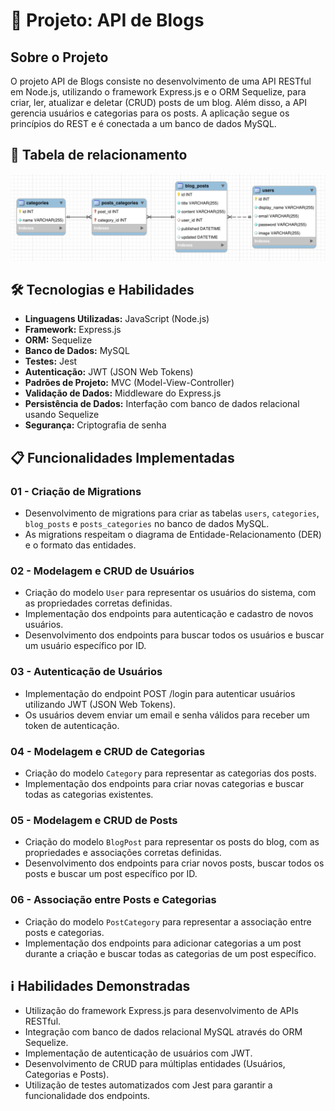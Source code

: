 # 🚀 Projeto: API de Blogs

## Sobre o Projeto

O projeto API de Blogs consiste no desenvolvimento de uma API RESTful em Node.js, utilizando o framework Express.js e o ORM Sequelize, para criar, ler, atualizar e deletar (CRUD) posts de um blog. Além disso, a API gerencia usuários e categorias para os posts. A aplicação segue os princípios do REST e é conectada a um banco de dados MySQL.

## 📸 Tabela de relacionamento

![apiblogs](src/der.png)

## 🛠️ Tecnologias e Habilidades

- **Linguagens Utilizadas:** JavaScript (Node.js)
- **Framework:** Express.js
- **ORM:** Sequelize
- **Banco de Dados:** MySQL
- **Testes:** Jest
- **Autenticação:** JWT (JSON Web Tokens)
- **Padrões de Projeto:** MVC (Model-View-Controller)
- **Validação de Dados:** Middleware do Express.js
- **Persistência de Dados:** Interfação com banco de dados relacional usando Sequelize
- **Segurança:** Criptografia de senha

## 📋 Funcionalidades Implementadas

### 01 - Criação de Migrations

- Desenvolvimento de migrations para criar as tabelas `users`, `categories`, `blog_posts` e `posts_categories` no banco de dados MySQL.
- As migrations respeitam o diagrama de Entidade-Relacionamento (DER) e o formato das entidades.

### 02 - Modelagem e CRUD de Usuários

- Criação do modelo `User` para representar os usuários do sistema, com as propriedades corretas definidas.
- Implementação dos endpoints para autenticação e cadastro de novos usuários.
- Desenvolvimento dos endpoints para buscar todos os usuários e buscar um usuário específico por ID.

### 03 - Autenticação de Usuários

- Implementação do endpoint POST /login para autenticar usuários utilizando JWT (JSON Web Tokens).
- Os usuários devem enviar um email e senha válidos para receber um token de autenticação.

### 04 - Modelagem e CRUD de Categorias

- Criação do modelo `Category` para representar as categorias dos posts.
- Implementação dos endpoints para criar novas categorias e buscar todas as categorias existentes.

### 05 - Modelagem e CRUD de Posts

- Criação do modelo `BlogPost` para representar os posts do blog, com as propriedades e associações corretas definidas.
- Desenvolvimento dos endpoints para criar novos posts, buscar todos os posts e buscar um post específico por ID.

### 06 - Associação entre Posts e Categorias

- Criação do modelo `PostCategory` para representar a associação entre posts e categorias.
- Implementação dos endpoints para adicionar categorias a um post durante a criação e buscar todas as categorias de um post específico.

## ℹ️ Habilidades Demonstradas

- Utilização do framework Express.js para desenvolvimento de APIs RESTful.
- Integração com banco de dados relacional MySQL através do ORM Sequelize.
- Implementação de autenticação de usuários com JWT.
- Desenvolvimento de CRUD para múltiplas entidades (Usuários, Categorias e Posts).
- Utilização de testes automatizados com Jest para garantir a funcionalidade dos endpoints.
